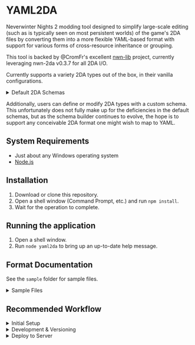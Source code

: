 # YAML2DA
Neverwinter Nights 2 modding tool designed to simplify large-scale editing (such as is typically seen on most persistent worlds) of the game's 2DA files by converting them into a more flexible YAML-based format with support for various forms of cross-resource inheritance or grouping.

This tool is backed by @CromFr's excellent [nwn-lib](https://gitlab.com/CromFr/nwn-lib-rs) project, currently leveraging nwn-2da v0.3.7 for all 2DA I/O.

Currently supports a variety 2DA types out of the box, in their vanilla configurations.

<details>

<summary>Default 2DA Schemas</summary>

(Italics denote 2DA types which have default schemas written, but are disabled by default.)

- accessories
- *accessories_cat*
- *actions*
- ambientMusic
- ambientSound
- ammunitionTypes
- appearance
- appearancesndset
- areaeffects
- armor
- armorrulestats
- *armorvisualdata*
- backgrounds 
- baseitems
- *bodybag*
- *capart*
- *categories*
- *catype*
- *chargenClothes*
- classes
- cls_feat_*
- *combatmodes*
- *container_preference*
- *creaturesize*
- *creaturespeed*
- *cursors*
- *damagehitvisual*
- *damagelevels*
- *damagereductins*(sic)
- *defaultacsounds*
- disease
- domains
- doortypes
- effecticons
- feat
- genericdoors
- hen_companion
- hen_familiar
- itempropdef
- nwn2_deities
- packages
- placeableobjsnds
- placeables
- poison
- polymorph
- race_feat_*
- racialsubtypes
- racialtypes
- skills
- sneakfeats (defined by xp_dae plugin)
- sneakgroups (defined by xp_dae plugin)
- spells
- tailmodel
- traps
- vfx_persistent
- visualeffects
- weaponsounds
- wingmodel

</details>

Additionally, users can define or modify 2DA types with a custom schema. This unfortunately does not fully make up for the deficiencies in the default schemas, but as the schema builder continues to evolve, the hope is to support any conceivable 2DA format one might wish to map to YAML.

## System Requirements
- Just about any Windows operating system
- [Node.js](https://nodejs.org/en)

## Installation
1. Download or clone this repository.
2. Open a shell window (Command Prompt, etc.) and run `npm install`.
3. Wait for the operation to complete.

## Running the application
1. Open a shell window.
2. Run `node yaml2da` to bring up an up-to-date help message.

## Format Documentation
See the `sample` folder for sample files.

<details>

<summary>Sample Files</summary>

- `cls_feat_caval.yml` is a handcrafted, annotated sample containing example uses of all YAML2DA features for the `cls_feat` type.
- `race_feat_aasim.yml` is likewise an annotated sample of the `race_feat` type.
- `includes/bonus_feat_fighter.yml` is a quick-and-dirty example of how to build partial feat lists for use with the `cls_feat` type's `import` field.
- `includes/universal_feats.yml` is a less-sloppy example of how to build an include for the `race_feat` type.
- `cls_feat_bloodmagus.yml` is a sample output from the `--import` flag. There are some stylistic deviations from the handcrafted Cavalier file above, but both files are legal YAML2DA feat lists and will generate 2DAs normally.
- `schema/bgcraft_herbs.yml` is an annotated sample of a single-schema file.
- `includes/ethereal_herb.yml` is a quick-and-dirty example of an include for the custom schema defined in `schema/bgcraft_herbs.yml`.
- `stonewort.yml` is an annotated sample of the custom schema defined in `schema/bgcraft_herbs.yml`.
- `cls_skill_battlerager.yml` is a *lightly* annotated sample of the `cls_skill` type.
- `color_calishite.yml` is likewise a lightly annotated sample of the `color` type.
- While it's located outside the `sample` folder, the `defaultSchemas.yml` file also serves as an annotated sample of a multi-schema file.

</details>

## Recommended Workflow

<details>

<summary>Initial Setup</summary>

1. Run `node yaml2da` with the `-i` or `--import` flags on a folder containing all the 2DAs you want to import into YAML2DA. By default, an `unpacked` subfolder will be created containing the resulting YMLs, e.g. `sample/unpacked`.
    - You can also use the `-o` or `--outputFolder` options to specify a different output folder! For instance, `node yaml2da sample/packed -i -o test` will import from `sample/packed` into the `test` folder!
2. Remove all of the original 2DAs you imported from version control, if applicable. (Not retroactively, of course! There's just no need to keep committing new versions, that's all.)
3. If needed, move the unpacked 2DAs into an appropriate location (you probably don't want to accidentally pack your YMLs into a HAK, since the game can't read them anyway so the players don't need to download them!) and add them to version control.

</details>

<details>

<summary>Development & Versioning</summary>

Edit and commit the YAML files directly. ***DO NOT*** import or directly edit the 2DAs ever again: The YAML2DA formats are too feature-rich to be accurately reimported from 2DAs, and you may lose some of your work!

</details>

<details>

<summary>Deploy to Server</summary>

1. Run `node yaml2da` on the folder containing your YAML2DA project. (For instance, `node yaml2da sample` will export the sample files in this repository!) By default, a `packed` subfolder will be created containing the resulting 2DAs, e.g. `sample/packed`.
    - You can also use the `-o` or `--outputFolder` options to specify a different output folder! For instance, `node yaml2da sample -o test` will write to the `test` folder!
2. Move all of the 2DAs out of your output folder into the appropriate HAK or override folder(s) for your deployment pipeline.
3. Repack HAKs as needed.
4. Continue deployment as usual.

</details>